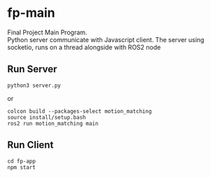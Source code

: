 # fp-main

Final Project Main Program.\
Python server communicate with Javascript client. The server using socketio, runs on a thread alongside with ROS2 node 

## Run Server

```
python3 server.py
```
or
```
colcon build --packages-select motion_matching
source install/setup.bash
ros2 run motion_matching main
```

## Run Client

```
cd fp-app
npm start
```
